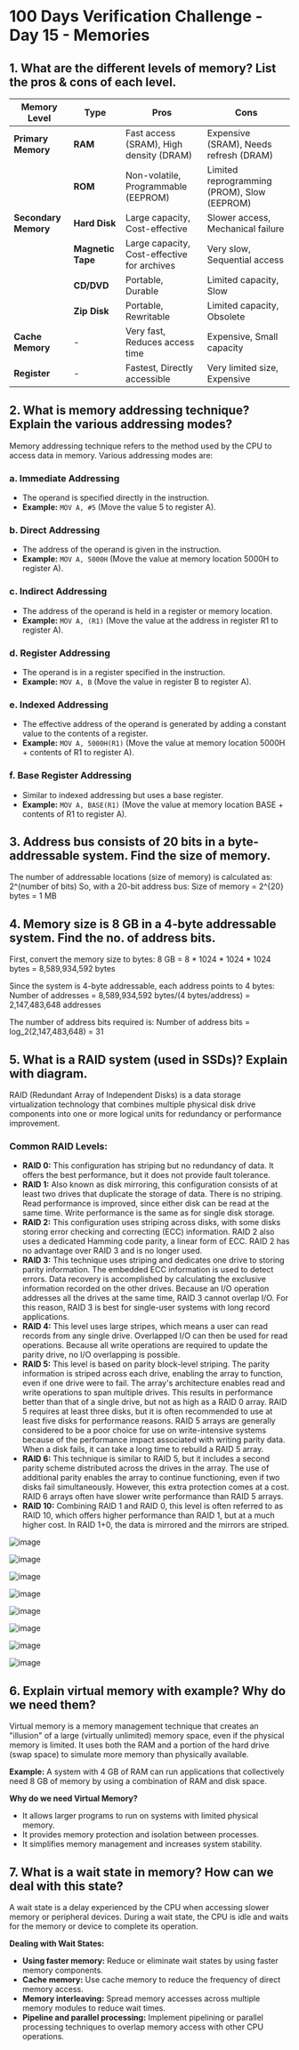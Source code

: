 # 100 Days Verification Challenge - Day 15 - Memories

## 1. What are the different levels of memory? List the pros & cons of each level.

| **Memory Level**   | **Type**        | **Pros**                          | **Cons**                                 |
|--------------------|-----------------|-----------------------------------|------------------------------------------|
| **Primary Memory** | **RAM**         | Fast access (SRAM), High density (DRAM) | Expensive (SRAM), Needs refresh (DRAM) |
|                    | **ROM**         | Non-volatile, Programmable (EEPROM) | Limited reprogramming (PROM), Slow (EEPROM) |
| **Secondary Memory** | **Hard Disk**  | Large capacity, Cost-effective    | Slower access, Mechanical failure        |
|                    | **Magnetic Tape** | Large capacity, Cost-effective for archives | Very slow, Sequential access      |
|                    | **CD/DVD**      | Portable, Durable                 | Limited capacity, Slow                   |
|                    | **Zip Disk**    | Portable, Rewritable              | Limited capacity, Obsolete               |
| **Cache Memory**   | -               | Very fast, Reduces access time    | Expensive, Small capacity                |
| **Register**       | -               | Fastest, Directly accessible      | Very limited size, Expensive             |

## 2. What is memory addressing technique? Explain the various addressing modes?

Memory addressing technique refers to the method used by the CPU to access data in memory. Various addressing modes are:

### a. Immediate Addressing
- The operand is specified directly in the instruction.
- **Example:** `MOV A, #5` (Move the value 5 to register A).

### b. Direct Addressing
- The address of the operand is given in the instruction.
- **Example:** `MOV A, 5000H` (Move the value at memory location 5000H to register A).

### c. Indirect Addressing
- The address of the operand is held in a register or memory location.
- **Example:** `MOV A, (R1)` (Move the value at the address in register R1 to register A).

### d. Register Addressing
- The operand is in a register specified in the instruction.
- **Example:** `MOV A, B` (Move the value in register B to register A).

### e. Indexed Addressing
- The effective address of the operand is generated by adding a constant value to the contents of a register.
- **Example:** `MOV A, 5000H(R1)` (Move the value at memory location 5000H + contents of R1 to register A).

### f. Base Register Addressing
- Similar to indexed addressing but uses a base register.
- **Example:** `MOV A, BASE(R1)` (Move the value at memory location BASE + contents of R1 to register A).

## 3. Address bus consists of 20 bits in a byte-addressable system. Find the size of memory.

The number of addressable locations (size of memory) is calculated as: 2^(number of bits)
So, with a 20-bit address bus:
Size of memory = 2^{20} bytes = 1 MB

## 4. Memory size is 8 GB in a 4-byte addressable system. Find the no. of address bits.

First, convert the memory size to bytes:
8 GB = 8 * 1024 * 1024 * 1024 bytes = 8,589,934,592 bytes

Since the system is 4-byte addressable, each address points to 4 bytes:
Number of addresses = 8,589,934,592 bytes/(4 bytes/address) = 2,147,483,648 addresses

The number of address bits required is:
Number of address bits = log_2(2,147,483,648) = 31

## 5. What is a RAID system (used in SSDs)? Explain with diagram.

RAID (Redundant Array of Independent Disks) is a data storage virtualization technology that combines multiple physical disk drive components into one or more logical units for redundancy or performance improvement.

### Common RAID Levels:
- **RAID 0:** This configuration has striping but no redundancy of data. It offers the best performance, but it does not provide fault tolerance.
- **RAID 1:** Also known as disk mirroring, this configuration consists of at least two drives that duplicate the storage of data. There is no striping. Read performance is improved, since either disk can be read at the same time. Write performance is the same as for single disk storage.
- **RAID 2:** This configuration uses striping across disks, with some disks storing error checking and correcting (ECC) information. RAID 2 also uses a dedicated Hamming code parity, a linear form of ECC. RAID 2 has no advantage over RAID 3 and is no longer used.
- **RAID 3:** This technique uses striping and dedicates one drive to storing parity information. The embedded ECC information is used to detect errors. Data recovery is accomplished by calculating the exclusive information recorded on the other drives. Because an I/O operation addresses all the drives at the same time, RAID 3 cannot overlap I/O. For this reason, RAID 3 is best for single-user systems with long record applications.
- **RAID 4:**  This level uses large stripes, which means a user can read records from any single drive. Overlapped I/O can then be used for read operations. Because all write operations are required to update the parity drive, no I/O overlapping is possible.
- **RAID 5:** This level is based on parity block-level striping. The parity information is striped across each drive, enabling the array to function, even if one drive were to fail. The array's architecture enables read and write operations to span multiple drives. This results in performance better than that of a single drive, but not as high as a RAID 0 array. RAID 5 requires at least three disks, but it is often recommended to use at least five disks for performance reasons.
RAID 5 arrays are generally considered to be a poor choice for use on write-intensive systems because of the performance impact associated with writing parity data. When a disk fails, it can take a long time to rebuild a RAID 5 array.
- **RAID 6:** This technique is similar to RAID 5, but it includes a second parity scheme distributed across the drives in the array. The use of additional parity enables the array to continue functioning, even if two disks fail simultaneously. However, this extra protection comes at a cost. RAID 6 arrays often have slower write performance than RAID 5 arrays.
- **RAID 10:** Combining RAID 1 and RAID 0, this level is often referred to as RAID 10, which offers higher performance than RAID 1, but at a much higher cost. In RAID 1+0, the data is mirrored and the mirrors are striped.

![image](https://github.com/harshitabhambhani/100-days-verification-challenge/assets/109619297/ac2299a0-0d8c-4b65-9b5d-8a3a42dc2758)

![image](https://github.com/harshitabhambhani/100-days-verification-challenge/assets/109619297/812d23cf-3b2c-45d3-b72b-868a17c36970)

![image](https://github.com/harshitabhambhani/100-days-verification-challenge/assets/109619297/42c1d975-489d-4d98-9c9b-7c4fca76f40a)

![image](https://github.com/harshitabhambhani/100-days-verification-challenge/assets/109619297/0a861d1f-0490-40df-9bbf-6f19b0857077)

![image](https://github.com/harshitabhambhani/100-days-verification-challenge/assets/109619297/dcc3e88b-ba12-42b7-bd63-407709160122)

![image](https://github.com/harshitabhambhani/100-days-verification-challenge/assets/109619297/3cf478b8-5edc-418d-8034-2cfdd6f7dd80)

![image](https://github.com/harshitabhambhani/100-days-verification-challenge/assets/109619297/660f2981-a447-49dc-8cab-26908ffc5f9f)

![image](https://github.com/harshitabhambhani/100-days-verification-challenge/assets/109619297/e6d5f74c-0ad7-4a87-b627-c4c95717e255)

## 6. Explain virtual memory with example? Why do we need them?

Virtual memory is a memory management technique that creates an "illusion" of a large (virtually unlimited) memory space, even if the physical memory is limited. It uses both the RAM and a portion of the hard drive (swap space) to simulate more memory than physically available.

**Example:**
A system with 4 GB of RAM can run applications that collectively need 8 GB of memory by using a combination of RAM and disk space.

**Why do we need Virtual Memory?**
- It allows larger programs to run on systems with limited physical memory.
- It provides memory protection and isolation between processes.
- It simplifies memory management and increases system stability.

## 7. What is a wait state in memory? How can we deal with this state?

A wait state is a delay experienced by the CPU when accessing slower memory or peripheral devices. During a wait state, the CPU is idle and waits for the memory or device to complete its operation.

**Dealing with Wait States:**
- **Using faster memory:** Reduce or eliminate wait states by using faster memory components.
- **Cache memory:** Use cache memory to reduce the frequency of direct memory access.
- **Memory interleaving:** Spread memory accesses across multiple memory modules to reduce wait times.
- **Pipeline and parallel processing:** Implement pipelining or parallel processing techniques to overlap memory access with other CPU operations.
